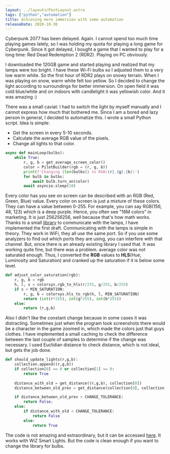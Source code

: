 ```yaml
---
layout: ../layouts/PostLayout.astro
tags: ["python","automation"]
title: Achieving more immersion with some automation
releaseDate: 2020-10-30
---
```

Cyberpunk 2077 has been delayed. Again. I cannot spend too much time playing games lately, so I was holding my quota for playing a long game for Cyberpunk. Since it got delayed, I bought a game that I wanted to play for a long time: Red Dead Redemption 2 (RDR2). Playing on PC obviously. 

I downloaded the 120GB game and started playing and realized that my lamps were too bright. I have these Wi-Fi bulbs so I adjusted them to a very low warm white. So the first hour of RDR2 plays on snowy terrain. When I was playing on snow, warm white felt too yellow. So I decided to change the light according to surroundings for better immersion. On open field it was cold blue/white and on indoors with candlelight it was yellowish color. And it was amazing :)

There was a small caviat: I had to switch the light by myself manually and I cannot express how much that bothered me. Since I am a bored and lazy person in general, I decided to automatize this. I wrote a small Python script. Idea is simple:

- Get the screen in every 5-10 seconds.
- Calculate the average RGB value of the pixels.
- Change all lights to that color.

```python
async def mainLoop(bulbs):
    while True:
        r, g, b = get_average_screen_color()
        color = PilotBuilder(rgb = (r, g, b))
        print(f'Changing {len(bulbs)} to RGB({r},{g},{b})')
        for bulb in bulbs:
            await bulb.turn_on(color)
        await asyncio.sleep(10)
```
Every color has you see on screen can be described with an RGB (Red, Green, Blue) value. Every color on screen is just a mixture of these colors. They can have a value between 0-255. For example, you can say RGB(156, 48, 123) which is a deep purple.  Hence, you often see "16M colors" in marketing. It is just 256*256*256, well because that's how math works.
Thanks to a small [library](https://github.com/sbidy/pywizlight) to communicate with the lamps, I have implemented the first draft. Communicating with the lamps is simple in theory. They work in WiFi, they all use the same port. So if you use some analyzers to find out which ports they are using, you can interfere with that channel. But, since there is an already existing library I used that. It was working quite fine, but there was a problem. average color was not saturated enough. Thus, I converted the **RGB** values to **HLS**(Hue, Luminosity and Saturation) and cranked up the saturation if it is below some level.

```python
def adjust_color_saturation(rgb):
    r, g, b = rgb
    h, l, s = colorsys.rgb_to_hls(r/255, g/255, b/255)
    if s < MIN_SATURATION:
        r, g, b = colorsys.hls_to_rgb(h, l, MIN_SATURATION)
        return (int(r*255), int(g*255), int(b*255))
    else:
        return (r,g,b)
```

Also I didn't like the constant change because in some cases it was distracting. Sometimes just when the program took screenshots there would be a character in the game zoomed in, which made the colors just that guys clothes. I have implemented a small caching to check the difference between the last couple of samples to determine if the change was necessary. I used Euclidian distance to check distance, which is not ideal, but gets the job done.

```python
def should_update_lights(r,g,b):
    collection.append((r,g,b))
    if collection[0] == 0 or collection[1] == 0:
        return True
    
    distance_with_old = get_distance((r,g,b), collection[0])
    distance_between_old_prev = get_distance(collection[0], collection[1])

    if distance_between_old_prev < CHANGE_TOLERANCE:
        return False;
    else:
        if distance_with_old < CHANGE_TOLERANCE:
            return False
        else:
            return True
```

The code is not amazing and extraordinary, but it can be accessed [here](https://github.com/BunColak/AutoScreenWiZLights). It works with WiZ Smart Lights. But the code is clean enough if you want to change the library for bulbs. 